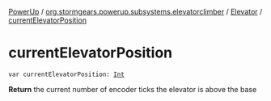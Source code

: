 [PowerUp](../../index.md) / [org.stormgears.powerup.subsystems.elevatorclimber](../index.md) / [Elevator](index.md) / [currentElevatorPosition](./current-elevator-position.md)

# currentElevatorPosition

`var currentElevatorPosition: `[`Int`](https://kotlinlang.org/api/latest/jvm/stdlib/kotlin/-int/index.html)

**Return**
the current number of encoder ticks the elevator is above the base

